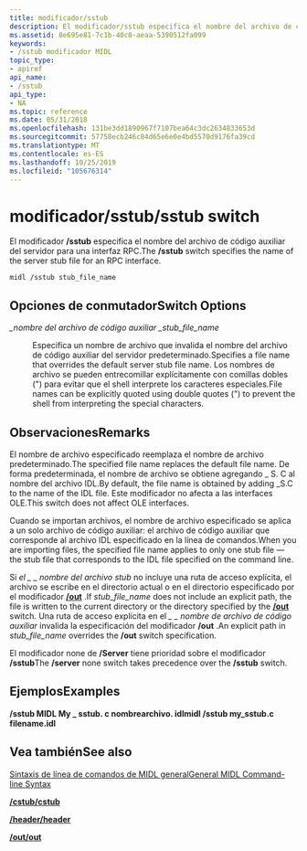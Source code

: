 ```yaml
---
title: modificador/sstub
description: El modificador/sstub especifica el nombre del archivo de código auxiliar del servidor para una interfaz RPC.
ms.assetid: 8e695e81-7c1b-40c0-aeaa-5390512fa099
keywords:
- /sstub modificador MIDL
topic_type:
- apiref
api_name:
- /sstub
api_type:
- NA
ms.topic: reference
ms.date: 05/31/2018
ms.openlocfilehash: 131be3dd1890967f7107bea64c3dc2634833653d
ms.sourcegitcommit: 57758ecb246c84d65e6e0e4bd5570d9176fa39cd
ms.translationtype: MT
ms.contentlocale: es-ES
ms.lasthandoff: 10/25/2019
ms.locfileid: "105676314"
---
```

# <a name="sstub-switch"></a><span data-ttu-id="386f7-104">modificador/sstub</span><span class="sxs-lookup"><span data-stu-id="386f7-104">/sstub switch</span></span>

<span data-ttu-id="386f7-105">El modificador **/sstub** especifica el nombre del archivo de código auxiliar del servidor para una interfaz RPC.</span><span class="sxs-lookup"><span data-stu-id="386f7-105">The **/sstub** switch specifies the name of the server stub file for an RPC interface.</span></span>

``` syntax
midl /sstub stub_file_name
```

## <a name="switch-options"></a><span data-ttu-id="386f7-106">Opciones de conmutador</span><span class="sxs-lookup"><span data-stu-id="386f7-106">Switch Options</span></span>

<dl> <dt>

<span data-ttu-id="386f7-107">*\_nombre del archivo de código auxiliar \_*</span><span class="sxs-lookup"><span data-stu-id="386f7-107">*stub\_file\_name*</span></span> 
</dt> <dd>

<span data-ttu-id="386f7-108">Especifica un nombre de archivo que invalida el nombre del archivo de código auxiliar del servidor predeterminado.</span><span class="sxs-lookup"><span data-stu-id="386f7-108">Specifies a file name that overrides the default server stub file name.</span></span> <span data-ttu-id="386f7-109">Los nombres de archivo se pueden entrecomillar explícitamente con comillas dobles (") para evitar que el shell interprete los caracteres especiales.</span><span class="sxs-lookup"><span data-stu-id="386f7-109">File names can be explicitly quoted using double quotes (") to prevent the shell from interpreting the special characters.</span></span>

</dd> </dl>

## <a name="remarks"></a><span data-ttu-id="386f7-110">Observaciones</span><span class="sxs-lookup"><span data-stu-id="386f7-110">Remarks</span></span>

<span data-ttu-id="386f7-111">El nombre de archivo especificado reemplaza el nombre de archivo predeterminado.</span><span class="sxs-lookup"><span data-stu-id="386f7-111">The specified file name replaces the default file name.</span></span> <span data-ttu-id="386f7-112">De forma predeterminada, el nombre de archivo se obtiene agregando \_ S. C al nombre del archivo IDL.</span><span class="sxs-lookup"><span data-stu-id="386f7-112">By default, the file name is obtained by adding \_S.C to the name of the IDL file.</span></span> <span data-ttu-id="386f7-113">Este modificador no afecta a las interfaces OLE.</span><span class="sxs-lookup"><span data-stu-id="386f7-113">This switch does not affect OLE interfaces.</span></span>

<span data-ttu-id="386f7-114">Cuando se importan archivos, el nombre de archivo especificado se aplica a un solo archivo de código auxiliar: el archivo de código auxiliar que corresponde al archivo IDL especificado en la línea de comandos.</span><span class="sxs-lookup"><span data-stu-id="386f7-114">When you are importing files, the specified file name applies to only one stub file — the stub file that corresponds to the IDL file specified on the command line.</span></span>

<span data-ttu-id="386f7-115">Si *el \_ \_ nombre del archivo stub* no incluye una ruta de acceso explícita, el archivo se escribe en el directorio actual o en el directorio especificado por el modificador [**/out**](-out.md) .</span><span class="sxs-lookup"><span data-stu-id="386f7-115">If *stub\_file\_name* does not include an explicit path, the file is written to the current directory or the directory specified by the [**/out**](-out.md) switch.</span></span> <span data-ttu-id="386f7-116">Una ruta de acceso explícita en el *\_ \_ nombre de archivo de código auxiliar* invalida la especificación del modificador **/out** .</span><span class="sxs-lookup"><span data-stu-id="386f7-116">An explicit path in *stub\_file\_name* overrides the **/out** switch specification.</span></span>

<span data-ttu-id="386f7-117">El modificador none de **/Server** tiene prioridad sobre el modificador **/sstub**</span><span class="sxs-lookup"><span data-stu-id="386f7-117">The **/server** none switch takes precedence over the **/sstub** switch.</span></span>

## <a name="examples"></a><span data-ttu-id="386f7-118">Ejemplos</span><span class="sxs-lookup"><span data-stu-id="386f7-118">Examples</span></span>

<span data-ttu-id="386f7-119">**/sstub MIDL My \_ sstub. c nombrearchivo. idl**</span><span class="sxs-lookup"><span data-stu-id="386f7-119">**midl /sstub my\_sstub.c filename.idl**</span></span>

## <a name="see-also"></a><span data-ttu-id="386f7-120">Vea también</span><span class="sxs-lookup"><span data-stu-id="386f7-120">See also</span></span>

<dl> <dt>

[<span data-ttu-id="386f7-121">Sintaxis de línea de comandos de MIDL general</span><span class="sxs-lookup"><span data-stu-id="386f7-121">General MIDL Command-line Syntax</span></span>](general-midl-command-line-syntax.md)
</dt> <dt>

[<span data-ttu-id="386f7-122">**/cstub**</span><span class="sxs-lookup"><span data-stu-id="386f7-122">**/cstub**</span></span>](-cstub.md)
</dt> <dt>

[<span data-ttu-id="386f7-123">**/header**</span><span class="sxs-lookup"><span data-stu-id="386f7-123">**/header**</span></span>](-header.md)
</dt> <dt>

[<span data-ttu-id="386f7-124">**/out**</span><span class="sxs-lookup"><span data-stu-id="386f7-124">**/out**</span></span>](-out.md)
</dt> </dl>

 

 




